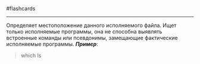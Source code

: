 #flashcards 
***
Определяет местоположение данного исполняемого файла. Ищет только исполняемые программы, она не способна выявлять встроенные команды или псевдонимы, замещающие фактические исполняемые программы.
***Пример***:
>which ls